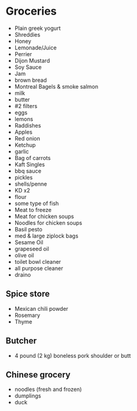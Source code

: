 # Groceries

- Plain greek yogurt
- Shreddies
- Honey
- Lemonade/Juice
- Perrier
- Dijon Mustard
- Soy Sauce
- Jam
- brown bread
- Montreal Bagels & smoke salmon
- milk
- butter
- #2 filters
- eggs
- lemons
- Raddishes
- Apples
- Red onion
- Ketchup
- garlic
- Bag of carrots
- Kaft Singles
- bbq sauce
- pickles
- shells/penne
- KD x2
- flour
- some type of fish
- Meat to freeze
- Meat for chicken soups
- Noodles for chicken soups
- Basil pesto
- med & large ziplock bags
- Sesame Oil
- grapeseed oil
- olive oil
- toilet bowl cleaner
- all purpose cleaner
- draino

## Spice store

- Mexican chili powder
- Rosemary
- Thyme

## Butcher

- 4 pound (2 kg) boneless pork shoulder or butt

## Chinese grocery

- noodles (fresh and frozen)
- dumplings
- duck
